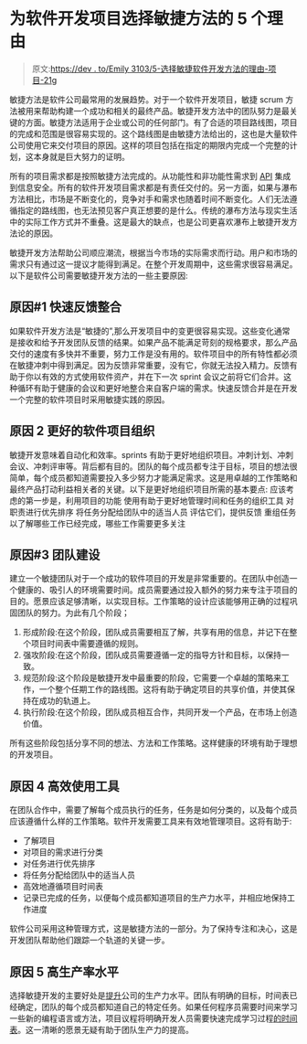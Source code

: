 # 为软件开发项目选择敏捷方法的 5 个理由

> 原文:[https://dev . to/Emily 3103/5-选择敏捷软件开发方法的理由-项目-21g](https://dev.to/emily3103/5-reasons-for-choosing-an-agile-approach-for-software-development-project-2i1g)

敏捷方法是软件公司最常用的发展趋势。对于一个软件开发项目，敏捷 scrum 方法被用来帮助构建一个成功和相关的最终产品。敏捷开发方法中的团队努力是最关键的方面。敏捷方法适用于企业或公司的任何部门。有了合适的项目路线图，项目的完成和范围是很容易实现的。这个路线图是由敏捷方法给出的，这也是大量软件公司使用它来交付项目的原因。这样的项目包括在指定的期限内完成一个完整的计划，这本身就是巨大努力的证明。

所有的项目需求都是按照敏捷方法完成的。从功能性和非功能性需求到 [API](https://medium.com/@emilydaniel3103/api-strategy-every-developers-should-adopt-48b1029d503a) 集成到信息安全。所有的软件开发项目需求都是有责任交付的。另一方面，如果与瀑布方法相比，市场是不断变化的，竞争对手和需求也随着时间不断变化。人们无法遵循指定的路线图，也无法预见客户真正想要的是什么。传统的瀑布方法与现实生活中的实际工作方式并不重叠。这是最大的缺点，也是公司更喜欢瀑布上敏捷开发方法论的原因。

敏捷开发方法帮助公司顺应潮流，根据当今市场的实际需求而行动。用户和市场的需求只有通过这一提议才能得到满足。在整个开发周期中，这些需求很容易满足。以下是软件公司需要敏捷开发方法的一些主要原因:

## **原因#1 快速反馈整合**

如果软件开发方法是“敏捷的”,那么开发项目中的变更很容易实现。这些变化通常是接收和给予开发团队反馈的结果。如果产品不能满足苛刻的规格要求，那么产品交付的速度有多快并不重要，努力工作是没有用的。软件项目中的所有特性都必须在敏捷冲刺中得到满足。因为反馈非常重要，没有它，你就无法投入精力。反馈有助于你以有效的方式使用软件资产，并在下一次 sprint 会议之前将它们合并。这种循环有助于健康的会议和更好地整合来自客户端的需求。快速反馈合并是在开发一个完整的软件项目时采用敏捷实践的原因。

## **原因 2 更好的软件项目组织**

敏捷开发意味着自动化和效率。sprints 有助于更好地组织项目。冲刺计划、冲刺会议、冲刺评审等。背后都有目的。团队的每个成员都专注于目标，项目的想法很简单，每个成员都知道需要投入多少努力才能满足需求。这是用卓越的工作策略和最终产品打动利益相关者的关键。以下是更好地组织项目所需的基本要点:
应该考虑的第一步是，利用项目的功能
使用有助于更好地管理时间和任务的组织工具
对职责进行优先排序
将任务分配给团队中的适当人员
评估它们，提供反馈
重组任务以了解哪些工作已经完成，哪些工作需要更多关注

## **原因#3 团队建设**

建立一个敏捷团队对于一个成功的软件项目的开发是非常重要的。在团队中创造一个健康的、吸引人的环境需要时间。成员需要通过投入额外的努力来专注于项目的目的。愿景应该足够清晰，以实现目标。工作策略的设计应该能够用正确的过程巩固团队的努力。为此有几个阶段；

1.  形成阶段:在这个阶段，团队成员需要相互了解，共享有用的信息，并记下在整个项目时间表中需要遵循的规则。
2.  强攻阶段:在这个阶段，团队成员需要遵循一定的指导方针和目标，以保持一致。
3.  规范阶段:这个阶段是敏捷开发中最重要的阶段，它需要一个卓越的策略来工作，一个整个任期工作的路线图。这将有助于确定项目的共享价值，并使其保持在成功的轨道上。
4.  执行阶段:在这个阶段，团队成员相互合作，共同开发一个产品，在市场上创造价值。

所有这些阶段包括分享不同的想法、方法和工作策略。这样健康的环境有助于理想的开发项目。

## **原因 4 高效使用工具**

在团队合作中，需要了解每个成员执行的任务，任务是如何分类的，以及每个成员应该遵循什么样的工作策略。软件开发需要工具来有效地管理项目。这将有助于:

*   了解项目
*   对项目的需求进行分类
*   对任务进行优先排序
*   将任务分配给团队中的适当人员
*   高效地遵循项目时间表
*   记录已完成的任务，以便每个成员都知道项目的生产力水平，并相应地保持工作进度

软件公司采用这种管理方式，这是敏捷方法的一部分。为了保持专注和决心，这是开发团队帮助他们跟踪一个轨道的关键一步。

## **原因 5 高生产率水平**

选择敏捷开发的主要好处是[提升](https://medium.com/@emilydaniel3103/how-can-software-developers-boost-up-their-learning-process-6cf5572a1885)公司的生产力水平。团队有明确的目标，时间表已经确定，团队的每个成员都知道自己的特定任务。如果任何程序员需要时间来学习一些新的编程语言或方法，项目议程将明确开发人员需要快速完成学习过程[的时间表](https://medium.com/datadriveninvestor/7-tips-for-that-can-help-learn-programming-faster-76845b7794de)。这一清晰的愿景无疑有助于团队生产力的提高。